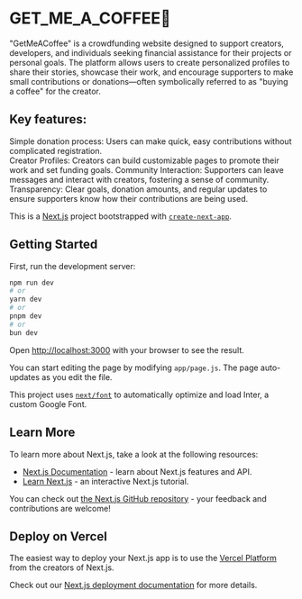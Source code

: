 # GET_ME_A_COFFEE🍵
"GetMeACoffee" is a crowdfunding website designed to support creators, developers, and individuals seeking financial assistance for their projects or personal goals. The platform allows users to create personalized profiles to share their stories, showcase their work, and encourage supporters to make small contributions or donations—often symbolically referred to as "buying a coffee" for the creator.

## Key features:
  Simple donation process: Users can make quick, easy contributions without complicated registration.
  <br>
  Creator Profiles: Creators can build customizable pages to promote their work and set funding goals.
  Community Interaction: Supporters can leave messages and interact with creators, fostering a sense of community.
  Transparency: Clear goals, donation amounts, and regular updates to ensure supporters know how their contributions are being used.




















This is a [Next.js](https://nextjs.org/) project bootstrapped with [`create-next-app`](https://github.com/vercel/next.js/tree/canary/packages/create-next-app).

## Getting Started

First, run the development server:

```bash
npm run dev
# or
yarn dev
# or
pnpm dev
# or
bun dev
```

Open [http://localhost:3000](http://localhost:3000) with your browser to see the result.

You can start editing the page by modifying `app/page.js`. The page auto-updates as you edit the file.

This project uses [`next/font`](https://nextjs.org/docs/basic-features/font-optimization) to automatically optimize and load Inter, a custom Google Font.

## Learn More

To learn more about Next.js, take a look at the following resources:

- [Next.js Documentation](https://nextjs.org/docs) - learn about Next.js features and API.
- [Learn Next.js](https://nextjs.org/learn) - an interactive Next.js tutorial.

You can check out [the Next.js GitHub repository](https://github.com/vercel/next.js/) - your feedback and contributions are welcome!

## Deploy on Vercel

The easiest way to deploy your Next.js app is to use the [Vercel Platform](https://vercel.com/new?utm_medium=default-template&filter=next.js&utm_source=create-next-app&utm_campaign=create-next-app-readme) from the creators of Next.js.

Check out our [Next.js deployment documentation](https://nextjs.org/docs/deployment) for more details.
